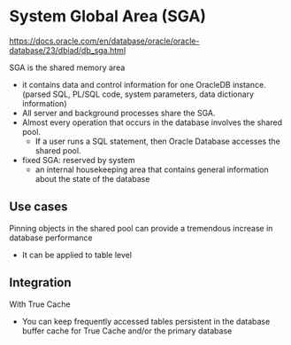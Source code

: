 # System Global Area (SGA)

https://docs.oracle.com/en/database/oracle/oracle-database/23/dbiad/db_sga.html

SGA is the shared memory area 
- it contains data and control information for one OracleDB instance. (parsed SQL, PL/SQL code, system parameters, data dictionary information)
- All server and background processes share the SGA.
- Almost every operation that occurs in the database involves the shared pool.
  - If a user runs a SQL statement, then Oracle Database accesses the shared pool.
- fixed SGA: reserved by system
  - an internal housekeeping area that contains general information about the state of the database

## Use cases
Pinning objects in the shared pool can provide a tremendous increase in database performance
- It can be applied to table level



## Integration
With True Cache
- You can keep frequently accessed tables persistent in the database buffer cache for True Cache and/or the primary database  
